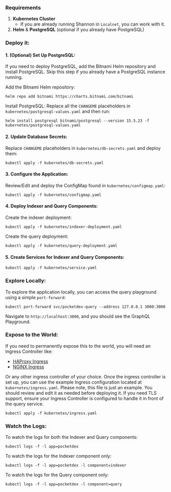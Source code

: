 ### Requirements

1. **Kubernetes Cluster**
   * If you are already running Shannon in `Localnet`, you can work with it.
2. **Helm** & **PostgreSQL** (optional if you already have PostgreSQL)

### Deploy it:

#### 1. (Optional) Set Up PostgreSQL:
If you need to deploy PostgreSQL, add the Bitnami Helm repository and install PostgreSQL. Skip this step if you already have a PostgreSQL instance running.

Add the Bitnami Helm repository:
```shell
helm repo add bitnami https://charts.bitnami.com/bitnami
```

Install PostgreSQL:
Replace all the `CHANGEME` placeholders in `kubernetes/postgresql-values.yaml` and then run:
```shell
helm install postgresql bitnami/postgresql --version 15.5.23 -f kubernetes/postgresql-values.yaml
```

#### 2. Update Database Secrets:
Replace `CHANGEME` placeholders in `kubernetes/db-secrets.yaml` and deploy them:
```shell
kubectl apply -f kubernetes/db-secrets.yaml
```

#### 3. Configure the Application:
Review/Edit and deploy the ConfigMap found in `kubernetes/configmap.yaml`:
```shell
kubectl apply -f kubernetes/configmap.yaml
```

#### 4. Deploy Indexer and Query Components:
Create the indexer deployment:
```shell
kubectl apply -f kubernetes/indexer-deployment.yaml
```

Create the query deployment:
```shell
kubectl apply -f kubernetes/query-deployment.yaml
```

#### 5. Create Services for Indexer and Query Components:
```shell
kubectl apply -f kubernetes/service.yaml
```

### Explore Locally:

To explore the application locally, you can access the query playground using a simple `port-forward`:

```shell
kubectl port-forward svc/pocketdex-query --address 127.0.0.1 3000:3000
```

Navigate to `http://localhost:3000`, and you should see the GraphQL Playground.

### Expose to the World:

If you need to permanently expose this to the world, you will need an Ingress Controller like:

* [HAProxy Ingress](https://artifacthub.io/packages/helm/haproxy-ingress/haproxy-ingress)
* [NGINX Ingress](https://artifacthub.io/packages/helm/nginx-ingress-chart/nginx-ingress)

Or any other ingress controller of your choice.
Once the ingress controller is set up, you can use the example Ingress configuration located at `kubernetes/ingress.yaml`.
Please note, this file is just an example. You should review and edit it as needed before deploying it.
If you need TLS support, ensure your Ingress Controller is configured to handle it in front of the query service.

```shell
kubectl apply -f kubernetes/ingress.yaml
```

### Watch the Logs:

To watch the logs for both the Indexer and Query components:
```shell
kubectl logs -f -l app=pocketdex
```

To watch the logs for the Indexer component only:
```shell
kubectl logs -f -l app=pocketdex -l component=indexer
```

To watch the logs for the Query component only:
```shell
kubectl logs -f -l app=pocketdex -l component=query
```
